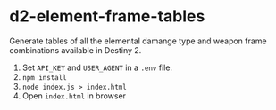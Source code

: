 # d2-element-frame-tables

Generate tables of all the elemental damange type and weapon frame combinations available in Destiny 2.

1. Set `API_KEY` and `USER_AGENT` in a `.env` file.
1. `npm install`
1. `node index.js > index.html`
1. Open `index.html` in browser
